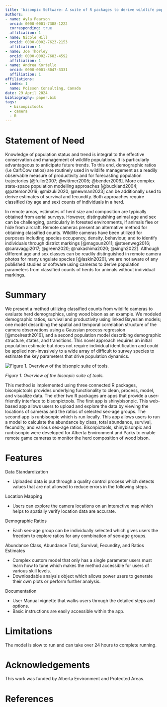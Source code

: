 ```yaml
---
title: 'bisonpic Software: A suite of R packages to derive wildlife population parameters from remote camera image series.'
authors:
- name: Ayla Pearson
  orcid: 0000-0001-7388-1222
  corresponding: true
  affiliation: 1
- name: Nicole Hill
  orcid: 0000-0002-7623-2153
  affiliation: 1
- name: Joe Thorley
  orcid: 0000-0002-7683-4592
  affiliation: 1
- name: Andrea Kortello
  orcid: 0000-0001-8047-3331
  affiliation: 1
affiliations:
- index: 1
  name: Poisson Consulting, Canada
date: 29 April 2024
bibliography: paper.bib
tags:
  - bisonpictools
  - camera
  - R
---
```


# Statement of Need

Knowledge of population status and trend is integral to the effective conservation and management of wildlife populations. It is particularly advantageous to anticipate future trends. To this end, demographic ratios (i.e Calf:Cow ratios) are routinely used in wildlife management as a readily observable measure of productivity and for forecasting population trajectories [@fuller2007; @wittmer2005; @bender2006]. More complex state-space population modelling approaches [@buckland2004; @paterson2019; @mizuki2020; @newman2023] can be additionally used to derive estimates of survival and fecundity. Both approaches require classified (by age and sex) counts of individuals in a herd.

In remote areas, estimates of herd size and composition are typically obtained from aerial surveys. However, distinguishing animal age and sex can be challenging, particularly in forested environments, if animals flee or hide from aircraft. Remote cameras present an alternative method for obtaining classified counts. Wildlife cameras have been utilized for purposes including species occupancy, density, behaviour, and to identify individuals through district markings [@magoun2011; @steenweg2016; @caravaggi2017; @green2020; @nakashima2020; @singh2022]. Although different age and sex classes can be readily distinguished in remote camera photos for many ungulate species [@laskin2020], we are not aware of any published studies or software using cameras to derive population parameters from classified counts of herds for animals without individual markings.

# Summary

We present a method utilizing classified counts from wildlife cameras to evaluate herd demographics, using wood bison as an example. We modeled demographic ratios, survival and productivity using linked Bayesian models; one model describing the spatial and temporal correlation structure of the camera observations using a Gaussian process regression [@mcelreath2016], and a second population model describing demographic structure, states, and transitions. This novel approach requires an initial population estimate but does not require individual identification and could be applied non-invasively to a wide array of difficult to survey species to estimate the key parameters that drive population dynamics.

![](figures/bisonpicwriteup-diagram.png "Figure 1. Overview of the bisonpic suite of tools.")

*Figure 1. Overview of the bisonpic suite of tools.*

This method is implemented using three connected R packages, bisonpictools provides underlying functionality to clean, process, model, and visualize data. The other two R packages are apps that provide a user-friendly interface to bisonpictools. The first app is shinybisonpic. This web-based app allows users to upload and explore the data by viewing the locations of cameras and the ratios of selected sex-age groups. The second app is runbisonpic which is run locally. This app allows users to run a model to calculate the abundance by class, total abundance, survival, fecundity, and various sex-age ratios. Bisonpictools, shinybisonpic and runbisonpic were developed for Alberta Environment and Parks to enable remote game cameras to monitor the herd composition of wood bison.

# Features

Data Standardization

-   Uploaded data is put through a quality control process which detects values that are not allowed to reduce errors in the following steps.

Location Mapping

-   Users can explore the camera locations on an interactive map which helps to spatially verify location data are accurate.

Demographic Ratios

-   Each sex-age group can be individually selected which gives users the freedom to explore ratios for any combination of sex-age groups.

Abundance Class, Abundance Total, Survival, Fecundity, and Ratios Estimates

-   Complex custom model that only has a single parameter users must learn how to tune which makes the method accessible for users of various skill levels.
-   Downloadable analysis object which allows power users to generate their own plots or perform further analysis.

Documentation

-   User Manual vignette that walks users through the detailed steps and options.
-   Basic instructions are easily accessible within the app.

# Limitations

The model is slow to run and can take over 24 hours to complete running.

# Acknowledgements

This work was funded by Alberta Environment and Protected Areas.

# References
